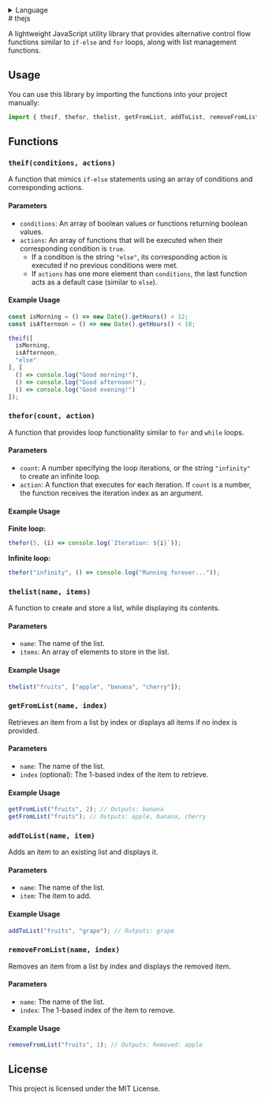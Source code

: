 <details><summary>Language</summary>

🇯🇵[日本語版README](README-JPN.md) 
🇨🇳[中文版README](README-CHI.md)

</details>
# thejs

A lightweight JavaScript utility library that provides alternative control flow functions similar to `if-else` and `for` loops, along with list management functions.

## Usage

You can use this library by importing the functions into your project manually:

```js
import { theif, thefor, thelist, getFromList, addToList, removeFromList } from "./thejs.js";
```

## Functions

### `theif(conditions, actions)`

A function that mimics `if-else` statements using an array of conditions and corresponding actions.

#### Parameters
- `conditions`: An array of boolean values or functions returning boolean values.
- `actions`: An array of functions that will be executed when their corresponding condition is `true`.
  - If a condition is the string `"else"`, its corresponding action is executed if no previous conditions were met.
  - If `actions` has one more element than `conditions`, the last function acts as a default case (similar to `else`).

#### Example Usage

```js
const isMorning = () => new Date().getHours() < 12;
const isAfternoon = () => new Date().getHours() < 18;

theif([
  isMorning,
  isAfternoon,
  "else"
], [
  () => console.log("Good morning!"),
  () => console.log("Good afternoon!"),
  () => console.log("Good evening!")
]);
```

### `thefor(count, action)`

A function that provides loop functionality similar to `for` and `while` loops.

#### Parameters
- `count`: A number specifying the loop iterations, or the string `"infinity"` to create an infinite loop.
- `action`: A function that executes for each iteration. If `count` is a number, the function receives the iteration index as an argument.

#### Example Usage

**Finite loop:**
```js
thefor(5, (i) => console.log(`Iteration: ${i}`));
```

**Infinite loop:**
```js
thefor("infinity", () => console.log("Running forever..."));
```

### `thelist(name, items)`

A function to create and store a list, while displaying its contents.

#### Parameters
- `name`: The name of the list.
- `items`: An array of elements to store in the list.

#### Example Usage
```js
thelist("fruits", ["apple", "banana", "cherry"]);
```

### `getFromList(name, index)`

Retrieves an item from a list by index or displays all items if no index is provided.

#### Parameters
- `name`: The name of the list.
- `index` (optional): The 1-based index of the item to retrieve.

#### Example Usage
```js
getFromList("fruits", 2); // Outputs: banana
getFromList("fruits"); // Outputs: apple, banana, cherry
```

### `addToList(name, item)`

Adds an item to an existing list and displays it.

#### Parameters
- `name`: The name of the list.
- `item`: The item to add.

#### Example Usage
```js
addToList("fruits", "grape"); // Outputs: grape
```

### `removeFromList(name, index)`

Removes an item from a list by index and displays the removed item.

#### Parameters
- `name`: The name of the list.
- `index`: The 1-based index of the item to remove.

#### Example Usage
```js
removeFromList("fruits", 1); // Outputs: Removed: apple
```

## License

This project is licensed under the MIT License.


